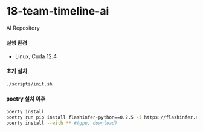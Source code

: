# 18-team-timeline-ai
AI Repository

#### 실행 환경
- Linux, Cuda 12.4


#### 초기 설치
```bash
./scripts/init.sh 
```

#### poetry 설치 이후
```bash
poerty install
poetry run pip install flashinfer-python==0.2.5 -i https://flashinfer.ai/whl/cu124/torch2.6/
poerty install --with ** #(gpu, download)
```
